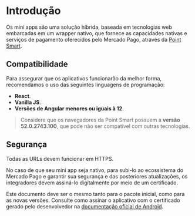 # Introdução

Os mini apps são uma solução híbrida, baseada em tecnologias web embarcadas em um wrapper nativo, que fornece as capacidades nativas e serviços de pagamento oferecidos pelo Mercado Pago, através da [Point Smart](/developers/pt/docs/mp-point/integration-configuration/integrate-with-pdv/introduction).

## Compatibilidade

Para assegurar que os aplicativos funcionarão da melhor forma, recomendamos o uso das seguintes linguagens de programação:

* **React**.
* **Vanilla JS**.
* **Versões de Angular menores ou iguais à 12**.

> Considere que os navegadores da Point Smart possuem a **versão 52.0.2743.100**, que pode não ser compatível com outras tecnologias.

## Segurança

Todas as URLs devem funcionar em HTTPS.

No caso de que seu mini app seja nativo, para subi-lo ao ecossistema do Mercado Pago e garantir sua segurança e das posteriores atualizações, os integradores devem assiná-lo digitalmente por meio de um certificado.

Este documento deve ser o mesmo tanto para o pacote inicial, como para as novas versões. Consulte como assinar o aplicativo com o certificado gerado pelo desenvolvedor na [documentação oficial de Android](https://developer.android.com/studio/publish/app-signing?hl=pt-br).